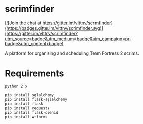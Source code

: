 scrimfinder
=======

[![Join the chat at https://gitter.im/vlttnv/scrimfinder](https://badges.gitter.im/vlttnv/scrimfinder.svg)](https://gitter.im/vlttnv/scrimfinder?utm_source=badge&utm_medium=badge&utm_campaign=pr-badge&utm_content=badge)

A platform for organizing and scheduling Team Fortress 2 scrims.

Requirements
=======
	python 2.x

	pip install sqlalchemy
	pip install flask-sqlalchemy
	pip install flask
	pip install requests
	pip install flask-openid
	pip install wtforms
